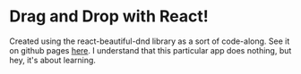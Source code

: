# Drag and Drop with React!

Created using the react-beautiful-dnd library as a sort of code-along. See it on github pages [here](). I understand that this particular app does nothing, but hey, it's about learning.
